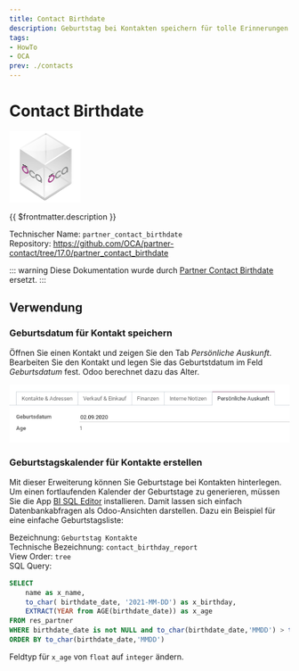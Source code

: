 ```yaml
---
title: Contact Birthdate
description: Geburtstag bei Kontakten speichern für tolle Erinnerungen.
tags:
- HowTo
- OCA
prev: ./contacts
---
```

# Contact Birthdate
![icon_oca_app](attachments/icon_oca_app.png)

{{ $frontmatter.description }}

Technischer Name: `partner_contact_birthdate`\
Repository: <https://github.com/OCA/partner-contact/tree/17.0/partner_contact_birthdate>

::: warning
Diese Dokumentation wurde durch [Partner Contact Birthdate](Partner%20Contact%20Birthdate.md) ersetzt.
:::

## Verwendung

### Geburtsdatum für Kontakt speichern

Öffnen Sie einen Kontakt und zeigen Sie den Tab *Persönliche Auskunft*. Bearbeiten Sie den Kontakt und legen Sie das Geburtstdatum im Feld *Geburtsdatum* fest. Odoo berechnet dazu das Alter.

![](attachments/Contact%20Birthdate%20Tab%20mit%20Geburtsdatum.png)

### Geburtstagskalender für Kontakte erstellen

Mit dieser Erweiterung können Sie Geburtstage bei Kontakten hinterlegen. Um einen fortlaufenden Kalender der Geburtstage zu generieren, müssen Sie die App [BI SQL Editor](BI%20SQL%20Editor.md) installieren. Damit lassen sich einfach Datenbankabfragen als Odoo-Ansichten darstellen. Dazu ein Beispiel für eine einfache Geburtstagsliste:

Bezeichnung: `Geburtstag Kontakte`\
Technische Bezeichnung: `contact_birthday_report`\
View Order: `tree`\
SQL Query:

```sql
SELECT
    name as x_name,
	to_char( birthdate_date, '2021-MM-DD') as x_birthday,
	EXTRACT(YEAR from AGE(birthdate_date)) as x_age
FROM res_partner 
WHERE birthdate_date is not NULL and to_char(birthdate_date,'MMDD') > to_char(now() - INTERVAL '4 DAY','MMDD')
ORDER BY to_char(birthdate_date,'MMDD')
```

Feldtyp für `x_age` von `float` auf `integer` ändern.
